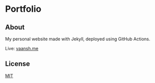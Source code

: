 # Portfolio

## About

My personal website made with Jekyll, deployed using GitHub Actions.

Live: [vaansh.me](https://www.vaansh.me)

## License

[MIT](https://choosealicense.com/licenses/mit/)
